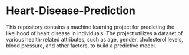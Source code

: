 # Heart-Disease-Prediction
This repository contains a machine learning project for predicting the likelihood of heart disease in individuals. The project utilizes a dataset of various health-related attributes, such as age, gender, cholesterol levels, blood pressure, and other factors, to build a predictive model.
